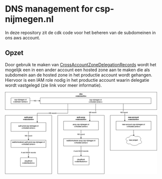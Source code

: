 # DNS management for csp-nijmegen.nl

In deze repository zit de cdk code voor het beheren van de subdomeinen in ons aws account.

## Opzet
Door gebruik te maken van [CrossAccountZoneDelegationRecords](https://docs.aws.amazon.com/cdk/api/v2/docs/aws-cdk-lib.aws_route53.CrossAccountZoneDelegationRecord.html) wordt het mogelijk een in een ander account een hosted zone aan te maken die als subdomein aan de hosted zone in het productie account wordt gehangen. Hiervoor is een IAM role nodig in het productie account waarin delegatie wordt vastgelegd (zie link voor meer informatie).

![dns-management structuur](docs/dns-management.drawio.png)